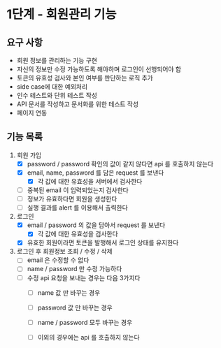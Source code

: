 # 1단계 - 회원관리 기능

## 요구 사항
- 회원 정보를 관리하는 기능 구현
- 자신의 정보만 수정 가능하도록 해야하며 로그인이 선행되어야 함 
- 토큰의 유효성 검사와 본인 여부를 판단하는 로직 추가
- side case에 대한 예외처리
- 인수 테스트와 단위 테스트 작성
- API 문서를 작성하고 문서화를 위한 테스트 작성
- 페이지 연동

## 기능 목록
1. 회원 가입
    - [x] password / password 확인의 값이 같지 않다면 api 를 호출하지 않는다
    - [x] email, name, password 를 담은 request 를 보낸다
       - [x] 각 값에 대한 유효성을 서버에서 검사한다
    - [ ] 중복된 email 이 입력되었는지 검사한다
    - [ ] 정보가 유효하다면 회원을 생성한다
    - [ ] 실행 결과를 alert 를 이용해서 출력한다

2. 로그인
    - [x] email / password 의 값을 담아서 request 를 보낸다
        - [x] 각 값에 대한 유효성을 검사한다
    - [x] 유효한 회원이라면 토큰을 발행해서 로그인 상태를 유지한다

3. 로그인 후 회원정보 조회 / 수정 / 삭제
    - [ ] email 은 수정할 수 없다
    - [ ] name / password 만 수정 가능하다
    - [ ] 수정 api 요청을 보내는 경우는 다음 3가지다
        - [ ] name 값 만 바꾸는 경우
        - [ ] password 값 만 바꾸는 경우
        - [ ] name / password 모두 바꾸는 경우
        - [ ] 이외의 경우에는 api 를 호출하지 않는다
    
